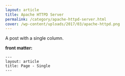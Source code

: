 ```yaml
---
layout: article
title: Apache HTTPD Server
permalink: /category/apache-httpd-server.html
cover: /wp-content/uploads/2017/03/apache-httpd.png
---
```


A post with a single column.

<!--more-->

**front matter:**

    ---
    layout: article
    title: Page - Single
    ---

